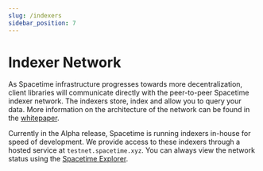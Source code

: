 ```yaml
---
slug: /indexers
sidebar_position: 7
---
```


# Indexer Network

As Spacetime infrastructure progresses towards more decentralization, client libraries will communicate directly with the peer-to-peer Spacetime indexer network. The indexers store, index and allow you to query your data. More information on the architecture of the network can be found in the [whitepaper](https://bit.ly/spctmwp).

Currently in the Alpha release, Spacetime is running indexers in-house for speed of development. We provide access to these indexers through a hosted service at `testnet.spacetime.xyz`. You can always view the network status using the [Spacetime Explorer](https://explorer.testnet.spacetime.xyz).